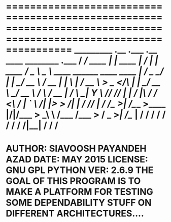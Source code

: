===================================================================================================================
  _________      .__               .___    .__             ____    ________                                   .___
 /   _____/ ____ |  |__   ____   __| _/_ __|  |   ____    /  _ \   \______ \   ____ ______   ____   ____    __| _/
 \_____  \_/ ___\|  |  \_/ __ \ / __ |  |  \  | _/ __ \   >  _ </\  |    |  \_/ __ \\____ \_/ __ \ /    \  / __ | 
 _____/   \  \___|   Y  \  ___// /_/ |  |  /  |_\  ___/  /  <_\ \/  |    `   \  ___/|  |_> >  ___/|   |  \/ /_/ | 
/_______  /\___  >___|  /\___  >____ |____/|____/\___  > \_____\ \ /_______  /\___  >   __/ \___  >___|  /\____ | 
        \/     \/     \/     \/     \/               \/         \/         \/     \/|__|        \/     \/      \/ 
===================================================================================================================
AUTHOR:  SIAVOOSH PAYANDEH AZAD
DATE:    MAY 2015
LICENSE: GNU GPL
PYTHON VER: 2.6.9
THE GOAL OF THIS PROGRAM IS TO MAKE A PLATFORM FOR TESTING SOME DEPENDABILITY STUFF ON DIFFERENT ARCHITECTURES....
================================================================================

